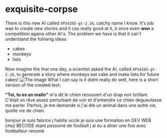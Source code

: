 # exquisite-corpse
There is this new AI called `XPS4265-gt-2.16`, catchy name I know. It's job was to create new _stories_ and it cas really good at it, it once even **won** a competition agains other AI's. The problem we have is that it can't understand the folliwng ideas:
- cakes
- monkeys
- lists

Now imagine the that one day, a scientist asked the AI, called `XPS4265-gt-2.16`, to generate a story where monkeys eat cake and make lists for future cakes! 
![The image](https://pics.craiyon.com/2023-09-07/27c8cf408a504c15be351b637e225213.webp)
What I can say is it didnt really do well, here is a short version of the created text:

**"Toi, tu es un malin"** m'a dit le chien recouvert d'un drap noir brillant. 
C'était un rêve assez perturbant de voir et d'entendre ce chien degueulasse me parler.
Parfois, je me demande si j'ai été un animal dans une autre vie, quelle vie de chien.

bonjour je suis fabrice j habite uccle
 je suis une formation en DEV WEB chez BECODE
 etant passioné de football j ai eu a diner une fois avec footballeur renomé
